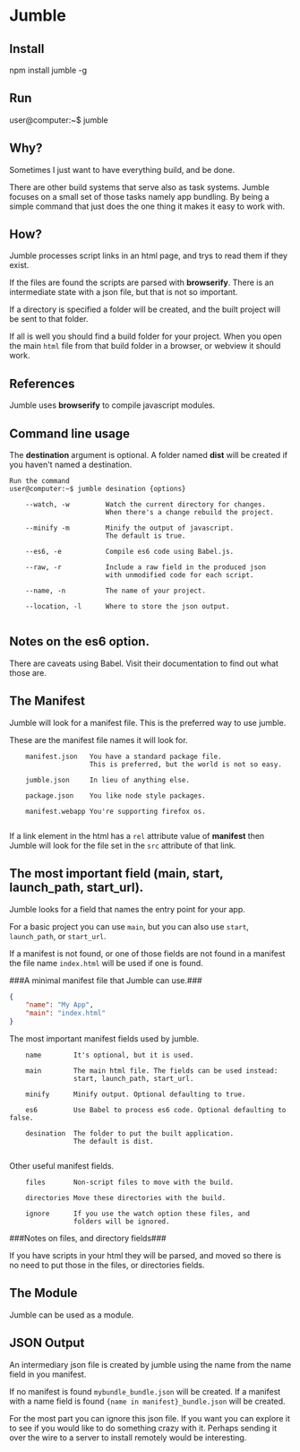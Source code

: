 Jumble
======

Install
-------

npm install jumble -g

Run
---

user@computer:~$ jumble

Why?
----

Sometimes I just want to have everything build, and be done.

There are other build systems that serve also as task systems. Jumble focuses on a small set of those tasks namely app bundling. By being a simple command that just does the one thing it makes it easy to work with.

How?
----

Jumble processes script links in an html page, and trys to read them if they exist.

If the files are found the scripts are parsed with **browserify**. There is an intermediate state with a json file, but that is not so important.

If a directory is specified a folder will be created, and the built project will be sent to that folder.

If all is well you should find a build folder for your project. When you open the main `html` file from that build folder in a browser, or webview it should work.

References
----------

Jumble uses **browserify** to compile javascript modules.

Command line usage
------------------

The **destination** argument is optional. A folder named **dist** will be created if you haven't named a destination.

```
Run the command
user@computer:~$ jumble desination {options}

    --watch, -w         Watch the current directory for changes.
                        When there's a change rebuild the project.
    
    --minify -m         Minify the output of javascript.
                        The default is true.
    
    --es6, -e           Compile es6 code using Babel.js.
    
    --raw, -r           Include a raw field in the produced json
                        with unmodified code for each script.
    
    --name, -n          The name of your project.
    
    --location, -l      Where to store the json output.
    
```

Notes on the es6 option.
------------------------

There are caveats using Babel. Visit their documentation to find out what those are.

The Manifest
------------

Jumble will look for a manifest file. This is the preferred way to use jumble.

These are the manifest file names it will look for.

```
    manifest.json   You have a standard package file.
                    This is preferred, but the world is not so easy.
    
    jumble.json     In lieu of anything else.
    
    package.json    You like node style packages.
    
    manifest.webapp You're supporting firefox os.
    
```

If a link element in the html has a `rel` attribute value of **manifest** then Jumble will look for the file set in the `src` attribute of that link.

The most important field (main, start, launch_path, start_url).
---------------------------------------------------------------

Jumble looks for a field that names the entry point for your app.

For a basic project you can use `main`, but you can also use `start`, `launch_path`, or `start_url`.

If a manifest is not found, or one of those fields are not found in a manifest the file name `index.html` will be used if one is found.

###A minimal manifest file that Jumble can use.###

```json
{
    "name": "My App",
    "main": "index.html"
}
```


The most important manifest fields used by jumble.

```
    name        It's optional, but it is used.
    
    main        The main html file. The fields can be used instead:
                start, launch_path, start_url.
    
    minify      Minify output. Optional defaulting to true.
    
    es6         Use Babel to process es6 code. Optional defaulting to false.
    
    desination  The folder to put the built application.
                The default is dist.
    
```

Other useful manifest fields.

```
    files       Non-script files to move with the build.
    
    directories Move these directories with the build.
    
    ignore      If you use the watch option these files, and
                folders will be ignored.
```

###Notes on files, and directory fields###

If you have scripts in your html they will be parsed, and moved so there is no need to put those in the files, or directories fields.

The Module
----------

Jumble can be used as a module.




JSON Output
-----------

An intermediary json file is created by jumble using the name from the name field in you manifest.

If no manifest is found `mybundle_bundle.json` will be created. If a manifest with a name field is found `{name in manifest}_bundle.json` will be created.

For the most part you can ignore this json file. If you want you can explore it to see if you would like to do something crazy with it. Perhaps sending it over the wire to a server to install remotely would be interesting.
